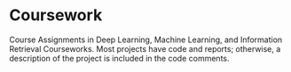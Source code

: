 # Coursework
Course Assignments in Deep Learning, Machine Learning, and Information Retrieval Courseworks.
Most projects have code and reports; otherwise, a description of the project is included in the code comments.

